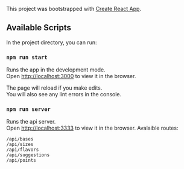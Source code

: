 This project was bootstrapped with [Create React App](https://github.com/facebook/create-react-app).

## Available Scripts

In the project directory, you can run:

### `npm run start`

Runs the app in the development mode.<br>
Open [http://localhost:3000](http://localhost:3000) to view it in the browser.

The page will reload if you make edits.<br>
You will also see any lint errors in the console.

### `npm run server`

Runs the api server.<br>
Open [http://localhost:3333](http://localhost:3333) to view it in the browser.
Avalaible routes:

`/api/bases` <br>
`/api/sizes` <br>
`/api/flavors` <br>
`/api/suggestions` <br>
`/api/points`
